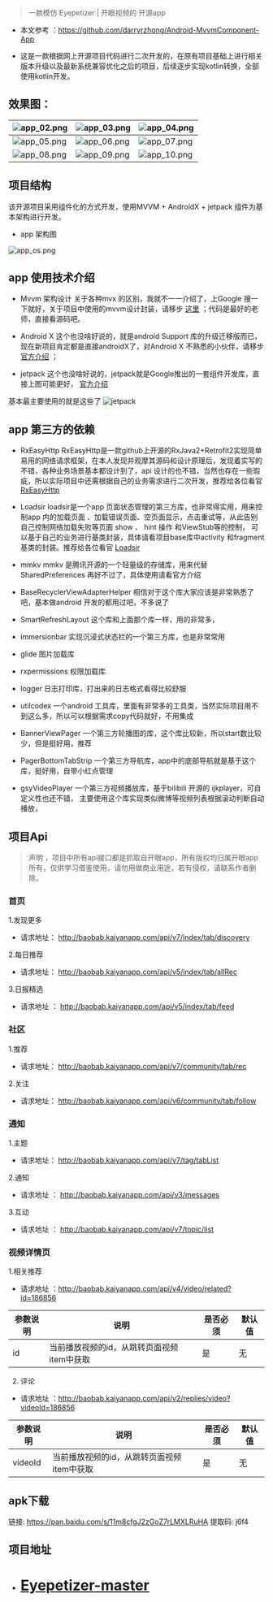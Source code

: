 >  一款模仿 Eyepetizer | 开眼视频的 开源app

- 本文参考 ：https://github.com/darryrzhong/Android-MvvmComponent-App

- 这是一款根据网上开源项目代码进行二次开发的，在原有项目基础上进行相关版本升级以及最新系统兼容优化之后的项目，后续逐步实现kotlin转换，全部使用kotlin开发。

## 效果图：

| ![app_02.png](https://upload-images.jianshu.io/upload_images/5549640-9380bb706c59e3af.png?imageMogr2/auto-orient/strip%7CimageView2/2/w/260) | ![app_03.png](https://upload-images.jianshu.io/upload_images/5549640-0fd473371888d8ac.png?imageMogr2/auto-orient/strip%7CimageView2/2/w/260) | ![app_04.png](https://upload-images.jianshu.io/upload_images/5549640-2e2421bce1e93e26.png?imageMogr2/auto-orient/strip%7CimageView2/2/w/260) | 
| ------------------------------------------------------------ | ------------------------------------------------------------ | ------------------------------------------------------------ |
| ![app_05.png](https://upload-images.jianshu.io/upload_images/5549640-5d56b2b27f5e942e.png?imageMogr2/auto-orient/strip%7CimageView2/2/w/260) | ![app_06.png](https://upload-images.jianshu.io/upload_images/5549640-de207f28f6b3bdf7.png?imageMogr2/auto-orient/strip%7CimageView2/2/w/260) | ![app_07.png](https://upload-images.jianshu.io/upload_images/5549640-7e5261c0c5a6f7cd.png?imageMogr2/auto-orient/strip%7CimageView2/2/w/260) | 
| ![app_08.png](https://upload-images.jianshu.io/upload_images/5549640-2b5e338fb31a0c25.png?imageMogr2/auto-orient/strip%7CimageView2/2/w/260) |  ![app_09.png](https://upload-images.jianshu.io/upload_images/5549640-6950f3f3ed412191.png?imageMogr2/auto-orient/strip%7CimageView2/2/w/260) | ![app_10.png](https://upload-images.jianshu.io/upload_images/5549640-58b719bb47a3dbfc.png?imageMogr2/auto-orient/strip%7CimageView2/2/w/260) |



## 项目结构
该开源项目采用组件化的方式开发，使用MVVM + AndroidX + jetpack 组件为基本架构进行开发。


- app 架构图

![app_os.png](https://upload-images.jianshu.io/upload_images/5549640-7e2562e5f83a2e03.png?imageMogr2/auto-orient/strip%7CimageView2/2/w/720)



## app 使用技术介绍

- Mvvm 架构设计
关于各种mvx 的区别，我就不一一介绍了，上Google 搜一下就好，关于项目中使用的mvvm设计封装，请移步 [这里](https://developer.android.google.cn/jetpack/androidx) ；代码是最好的老师，直接看源码吧。

- Android X 
这个也没啥好说的，就是android Support 库的升级迁移版而已，现在新项目肯定都是直接androidX了，对Android X 不熟悉的小伙伴，请移步 [官方介绍](https://developer.android.google.cn/jetpack/androidx) ；

- jetpack
这个也没啥好说的，jetpack就是Google推出的一套组件开发库，直接上图可能更好， [官方介绍](https://developer.android.google.cn/jetpack)

基本最主要使用的就是这些了
 ![jetpack](https://upload-images.jianshu.io/upload_images/5549640-6bcafd8c14058d02.png?imageMogr2/auto-orient/strip%7CimageView2/2/w/1240)

## app 第三方的依赖

- RxEasyHttp
 RxEasyHttp是一款github上开源的RxJava2+Retrofit2实现简单易用的网络请求框架，在本人发现并观摩其源码和设计原理后，发现着实写的不错，各种业务场景基本都设计到了，api 设计的也不错，当然也存在一些瑕疵，所以实际项目中还需根据自己的业务需求进行二次开发，推荐给各位看官[RxEasyHttp](https://github.com/darryrzhong/RxEasyHttp)

- Loadsir
loadsir是一个app 页面状态管理的第三方库，也非常得实用，用来控制app 内的加载页面 、加载错误页面、空页面显示，点击重试等，从此告别自己控制网络加载失败等页面 show 、 hint 操作 和ViewStub等的控制，
可以基于自己的业务进行基类封装，具体请看项目base库中activity 和fragment 基类的封装。推荐给各位看官
[Loadsir](https://github.com/darryrzhong/LoadSir/blob/master/README-cn.md
)

- mmkv 
mmkv 是腾讯开源的一个轻量级的存储库，用来代替SharedPreferences 再好不过了，具体使用请看官方介绍

- BaseRecyclerViewAdapterHelper
相信对于这个库大家应该是非常熟悉了吧，基本做android 开发的都用过吧，不多说了

- SmartRefreshLayout
这个库和上面那个库一样，用的非常多，

- immersionbar
实现沉浸式状态栏的一个第三方库，也是非常常用

- glide
图片加载库

- rxpermissions 
权限加载库

- logger
日志打印库，打出来的日志格式看得比较舒服

- utilcodex
一个android 工具库，里面有非常多的工具类，当然实际项目用不到这么多，所以可以根据需求copy代码就好，不用集成

- BannerViewPager
一个第三方轮播图的库，这个库比较新，所以start数比较少，但是挺好用，推荐

- PagerBottomTabStrip
一个第三方导航库，app中的底部导航就是基于这个库，挺好用，自带小红点管理

- gsyVideoPlayer
一个第三方视频播放库，基于bilibili 开源的 ijkplayer，可自定义性也还不错，
主要使用这个库实现类似微博等视频列表根据滚动判断自动播放，

 
## 项目Api 

> 声明 ，项目中所有api接口都是抓取自开眼app，所有版权均归属开眼app所有，仅供学习借鉴使用，请勿用做商业用途，若有侵权，请联系作者删除。

### 首页

1.发现更多

- 请求地址： http://baobab.kaiyanapp.com/api/v7/index/tab/discovery

2.每日推荐

- 请求地址： http://baobab.kaiyanapp.com/api/v5/index/tab/allRec

3.日报精选

- 请求地址 ： http://baobab.kaiyanapp.com/api/v5/index/tab/feed


### 社区

1.推荐

- 请求地址： http://baobab.kaiyanapp.com/api/v7/community/tab/rec

2.关注

- 请求地址： http://baobab.kaiyanapp.com/api/v6/community/tab/follow


### 通知

1.主题 

- 请求地址： http://baobab.kaiyanapp.com/api/v7/tag/tabList

2.通知 

- 请求地址 ：  http://baobab.kaiyanapp.com/api/v3/messages

3.互动

- 请求地址 ：  http://baobab.kaiyanapp.com/api/v7/topic/list

### 视频详情页 

1.相关推荐 

- 请求地址 ：http://baobab.kaiyanapp.com/api/v4/video/related?id=186856


|参数说明 |说明 |是否必须 |默认值 |
|-|-|-|-|
|id|当前播放视频的id，从跳转页面视频item中获取|是|无|


2. 评论

- 请求地址 ：http://baobab.kaiyanapp.com/api/v2/replies/video?videoId=186856


|参数说明 |说明 |是否必须 |默认值 |
|-|-|-|-|
|videoId|当前播放视频的id，从跳转页面视频item中获取|是|无|

## apk下载

链接: https://pan.baidu.com/s/11m8cfgJ2zGoZ7rLMXLRuHA 提取码: j6f4


## 项目地址 
- # **[Eyepetizer-master](https://github.com/VincentStory/Eyepetizer-master)**








